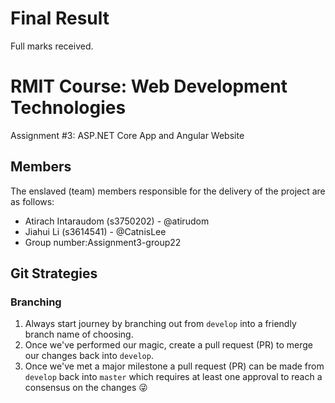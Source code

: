 # Final Result
Full marks received.

# RMIT Course: Web Development Technologies
Assignment #3: ASP.NET Core App and Angular Website

## Members
The enslaved (team) members responsible for the delivery of the project are as follows:
- Atirach Intaraudom (s3750202) - @atirudom
- Jiahui Li (s3614541) - @CatnisLee
- Group number:Assignment3-group22

## Git Strategies
### Branching
1. Always start journey by branching out from `develop` into a friendly branch name of choosing.
2. Once we've performed our magic, create a pull request (PR) to merge our changes back into `develop`.
3. Once we've met a major milestone a pull request (PR) can be made from `develop` back into `master` which requires at least one approval to reach a consensus on the changes 😜
